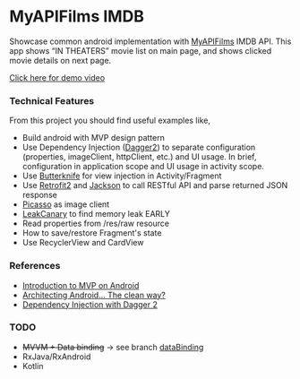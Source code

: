 # MyAPIFilms IMDB

Showcase common android implementation with [MyAPIFilms](http://api.myapifilms.com/index.do) IMDB API. This app shows “IN THEATERS” movie list on main page, and shows clicked movie details on next page.
<!--
<img height="380" src="https://github.com/rascalyen/ApiMovies/blob/master/screenshot/00.png" />
<img height="380" src="https://github.com/rascalyen/ApiMovies/blob/master/screenshot/01.png" />
<img height="380" src="https://github.com/rascalyen/ApiMovies/blob/master/screenshot/02.png" />
<br>
-->
[Click here for demo video](http://tinyurl.com/zcpotsl)


### Technical Features
From this project you should find useful examples like,

* Build android with MVP design pattern
* Use Dependency Injection ([Dagger2](http://google.github.io/dagger/)) to separate configuration (properties, imageClient, httpClient, etc.) and UI usage. In brief, configuration in application scope and UI usage in activity scope.
* Use [Butterknife](https://github.com/JakeWharton/butterknife) for view injection in Activity/Fragment
* Use [Retrofit2](http://square.github.io/retrofit/) and [Jackson](https://github.com/FasterXML/jackson) to call RESTful API and parse returned JSON response
* [Picasso](http://square.github.io/picasso/) as image client
* [LeakCanary](https://github.com/square/leakcanary) to find memory leak EARLY
* Read properties from /res/raw resource
* How to save/restore Fragment's state
* Use RecyclerView and CardView


### References
- [Introduction to MVP on Android](https://github.com/konmik/konmik.github.io/wiki/Introduction-to-Model-View-Presenter-on-Android)
- [Architecting Android… The clean way?](http://fernandocejas.com/2014/09/03/architecting-android-the-clean-way/)
- [Dependency Injection with Dagger 2](https://guides.codepath.com/android/Dependency-Injection-with-Dagger-2)


### TODO
- <s>MVVM + Data binding</s>  -> see branch [dataBinding](https://github.com/rascalyen/ApiMovies/tree/dataBinding)
- RxJava/RxAndroid
- Kotlin
